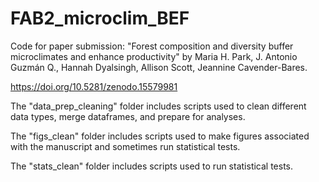 # FAB2_microclim_BEF
Code for paper submission: "Forest composition and diversity buffer microclimates and enhance productivity" by Maria H. Park, J. Antonio Guzmán Q., Hannah Dyalsingh, Allison Scott, Jeannine Cavender-Bares.

https://doi.org/10.5281/zenodo.15579981

The "data_prep_cleaning" folder includes scripts used to clean different data types, merge dataframes, and prepare for analyses.

The "figs_clean" folder includes scripts used to make figures associated with the manuscript and sometimes run statistical tests.

The "stats_clean" folder includes scripts used to run statistical tests.
